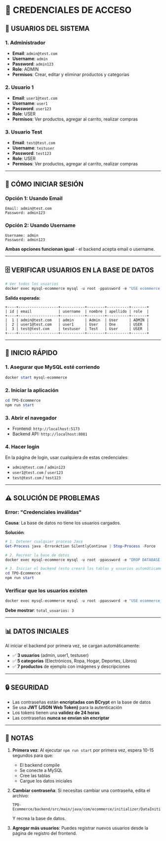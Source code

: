 # 🔐 CREDENCIALES DE ACCESO

## 👥 **USUARIOS DEL SISTEMA**

### **1. Administrador**
- **Email**: `admin@test.com`
- **Username**: `admin`
- **Password**: `admin123`
- **Role**: ADMIN
- **Permisos**: Crear, editar y eliminar productos y categorías

### **2. Usuario 1**
- **Email**: `user1@test.com`
- **Username**: `user1`
- **Password**: `user123`
- **Role**: USER
- **Permisos**: Ver productos, agregar al carrito, realizar compras

### **3. Usuario Test**
- **Email**: `test@test.com`
- **Username**: `testuser`
- **Password**: `test123`
- **Role**: USER
- **Permisos**: Ver productos, agregar al carrito, realizar compras

---

## 🎯 **CÓMO INICIAR SESIÓN**

### **Opción 1: Usando Email**
```
Email: admin@test.com
Password: admin123
```

### **Opción 2: Usando Username**
```
Username: admin
Password: admin123
```

**Ambas opciones funcionan igual** - el backend acepta email o username.

---

## 🗄️ **VERIFICAR USUARIOS EN LA BASE DE DATOS**

```powershell
# Ver todos los usuarios
docker exec mysql-ecommerce mysql -u root -ppassword -e "USE ecommerce_db; SELECT id, email, username, nombre, apellido, role FROM usuarios;"
```

**Salida esperada:**
```
+----+------------------+-----------+--------+----------+-------+
| id | email            | username  | nombre | apellido | role  |
+----+------------------+-----------+--------+----------+-------+
|  1 | admin@test.com   | admin     | Admin  | User     | ADMIN |
|  2 | user1@test.com   | user1     | User   | One      | USER  |
|  3 | test@test.com    | testuser  | Test   | User     | USER  |
+----+------------------+-----------+--------+----------+-------+
```

---

## 🚀 **INICIO RÁPIDO**

### **1. Asegurar que MySQL esté corriendo**
```powershell
docker start mysql-ecommerce
```

### **2. Iniciar la aplicación**
```powershell
cd TPO-Ecommerce
npm run start
```

### **3. Abrir el navegador**
- Frontend: `http://localhost:5173`
- Backend API: `http://localhost:8081`

### **4. Hacer login**
En la página de login, usar cualquiera de estas credenciales:
- `admin@test.com` / `admin123`
- `user1@test.com` / `user123`
- `test@test.com` / `test123`

---

## ⚠️ **SOLUCIÓN DE PROBLEMAS**

### **Error: "Credenciales inválidas"**

**Causa**: La base de datos no tiene los usuarios cargados.

**Solución**:
```powershell
# 1. Detener cualquier proceso Java
Get-Process java -ErrorAction SilentlyContinue | Stop-Process -Force

# 2. Recrear la base de datos
docker exec mysql-ecommerce mysql -u root -ppassword -e "DROP DATABASE IF EXISTS ecommerce_db; CREATE DATABASE ecommerce_db;"

# 3. Iniciar el backend (esto creará las tablas y usuarios automáticamente)
cd TPO-Ecommerce
npm run start
```

### **Verificar que los usuarios existen**
```powershell
docker exec mysql-ecommerce mysql -u root -ppassword -e "USE ecommerce_db; SELECT COUNT(*) as total_usuarios FROM usuarios;"
```

**Debe mostrar**: `total_usuarios: 3`

---

## 📊 **DATOS INICIALES**

Al iniciar el backend por primera vez, se cargan automáticamente:
- ✅ **3 usuarios** (admin, user1, testuser)
- ✅ **5 categorías** (Electrónicos, Ropa, Hogar, Deportes, Libros)
- ✅ **7 productos** de ejemplo con imágenes y descripciones

---

## 🔒 **SEGURIDAD**

- Las contraseñas están **encriptadas con BCrypt** en la base de datos
- Se usa **JWT (JSON Web Token)** para la autenticación
- Los tokens tienen una **validez de 24 horas**
- Las contraseñas **nunca se envían sin encriptar**

---

## 📝 **NOTAS**

1. **Primera vez**: Al ejecutar `npm run start` por primera vez, espera 10-15 segundos para que:
   - El backend compile
   - Se conecte a MySQL
   - Cree las tablas
   - Cargue los datos iniciales

2. **Cambiar contraseña**: Si necesitas cambiar una contraseña, edita el archivo:
   ```
   TPO-Ecommerce/backend/src/main/java/com/ecommerce/initializer/DataInitializer.java
   ```
   Y recrea la base de datos.

3. **Agregar más usuarios**: Puedes registrar nuevos usuarios desde la página de registro del frontend.

